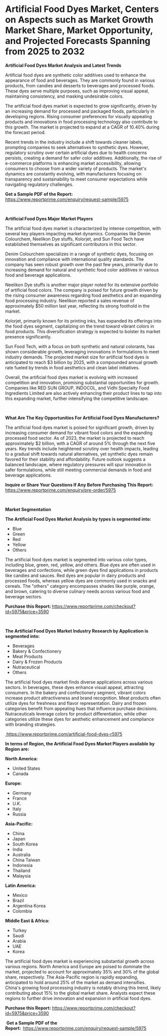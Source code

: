 <p><h1>Artificial Food Dyes Market, Centers on Aspects such as Market Growth Market Share, Market Opportunity, and Projected Forecasts Spanning from 2025 to 2032</h1></p><p><strong>Artificial Food Dyes Market Analysis and Latest Trends</strong></p>
<p><p>Artificial food dyes are synthetic color additives used to enhance the appearance of food and beverages. They are commonly found in various products, from candies and desserts to beverages and processed foods. These dyes serve multiple purposes, such as improving visual appeal, maintaining consistency, and masking undesirable colors.</p><p>The artificial food dyes market is expected to grow significantly, driven by an increasing demand for processed and packaged foods, particularly in developing regions. Rising consumer preferences for visually appealing products and innovations in food processing technology also contribute to this growth. The market is projected to expand at a CAGR of 10.40% during the forecast period.</p><p>Recent trends in the industry include a shift towards cleaner labels, prompting companies to seek alternatives to synthetic dyes. However, regulatory scrutiny over certain artificial dyes due to health concerns persists, creating a demand for safer color additives. Additionally, the rise of e-commerce platforms is enhancing market accessibility, allowing consumers to choose from a wider variety of products. The market's dynamics are constantly evolving, with manufacturers focusing on transparency and sustainability to meet consumer expectations while navigating regulatory challenges.</p></p>
<p><strong>Get a Sample PDF of the Report:&nbsp;</strong> <a href="https://www.reportprime.com/enquiry/request-sample/5975?utm_campaign=4542&utm_medium=2&utm_source=Github&utm_content=ia&utm_term=14052025&utm_id=artificial-food-dyes">https://www.reportprime.com/enquiry/request-sample/5975</a></p>
<p>&nbsp;</p>
<p><strong>Artificial Food Dyes Major Market Players</strong></p>
<p><p>The artificial food dyes market is characterized by intense competition, with several key players impacting market dynamics. Companies like Denim Colourchem, Neelikon Dye stuffs, Kolorjet, and Sun Food Tech have established themselves as significant contributors in this sector.</p><p>Denim Colourchem specializes in a range of synthetic dyes, focusing on innovation and compliance with international quality standards. The company has seen robust growth over the past few years, primarily due to increasing demand for natural and synthetic food color additives in various food and beverage applications.</p><p>Neelikon Dye stuffs is another major player noted for its extensive portfolio of artificial food colors. The company is poised for future growth driven by the rising consumer awareness regarding food aesthetics and an expanding food processing industry. Neelikon reported a sales revenue of approximately $50 million last year, reflecting its strong foothold in the market.</p><p>Kolorjet, primarily known for its printing inks, has expanded its offerings into the food dyes segment, capitalizing on the trend toward vibrant colors in food products. This diversification strategy is expected to bolster its market presence significantly.</p><p>Sun Food Tech, with a focus on both synthetic and natural colorants, has shown considerable growth, leveraging innovations in formulations to meet industry demands. The projected market size for artificial food dyes is anticipated to reach $3 billion by 2025, with a compounded annual growth rate fueled by trends in food aesthetics and clean label initiatives.</p><p>Overall, the artificial food dyes market is evolving with increased competition and innovation, promising substantial opportunities for growth. Companies like RED SUN GROUP, INDOCOL, and Vidhi Specialty Food Ingredients Limited are also actively enhancing their product lines to tap into this expanding market, further intensifying the competitive landscape.</p></p>
<p>&nbsp;</p>
<p><strong>What Are The Key Opportunities For Artificial Food Dyes Manufacturers?</strong></p>
<p><p>The artificial food dyes market is poised for significant growth, driven by increasing consumer demand for vibrant food colors and the expanding processed food sector. As of 2023, the market is projected to reach approximately $2 billion, with a CAGR of around 5% through the next five years. Key trends include heightened scrutiny over health impacts, leading to a gradual shift towards natural alternatives, yet synthetic dyes remain favored for their stability and affordability. Future outlook suggests a balanced landscape, where regulatory pressures will spur innovation in safer formulations, while still meeting commercial demands in food and beverage applications.</p></p>
<p><strong>Inquire or Share Your Questions If Any Before Purchasing This Report:</strong> <a href="https://www.reportprime.com/enquiry/pre-order/5975?utm_campaign=4542&utm_medium=2&utm_source=Github&utm_content=ia&utm_term=14052025&utm_id=artificial-food-dyes">https://www.reportprime.com/enquiry/pre-order/5975</a></p>
<p>&nbsp;</p>
<p><strong>Market Segmentation</strong></p>
<p><strong>The Artificial Food Dyes Market Analysis by types is segmented into:</strong></p>
<p><ul><li>Blue</li><li>Green</li><li>Red</li><li>Yellow</li><li>Others</li></ul></p>
<p><p>The artificial food dyes market is segmented into various color types, including blue, green, red, yellow, and others. Blue dyes are often used in beverages and confections, while green dyes find applications in products like candies and sauces. Red dyes are popular in dairy products and processed foods, whereas yellow dyes are commonly used in snacks and cereals. The "others" category encompasses shades like purple, orange, and brown, catering to diverse culinary needs across various food and beverage sectors.</p></p>
<p><strong>Purchase this Report:&nbsp;</strong><a href="https://www.reportprime.com/checkout?id=5975&price=3590&utm_campaign=4542&utm_medium=2&utm_source=Github&utm_content=ia&utm_term=14052025&utm_id=artificial-food-dyes">https://www.reportprime.com/checkout?id=5975&price=3590</a></p>
<p>&nbsp;</p>
<p><strong>The Artificial Food Dyes Market Industry Research by Application is segmented into:</strong></p>
<p><ul><li>Beverages</li><li>Bakery & Confectionery</li><li>Meat Products</li><li>Dairy & Frozen Products</li><li>Nutraceutical</li><li>Others</li></ul></p>
<p><p>The artificial food dyes market finds diverse applications across various sectors. In beverages, these dyes enhance visual appeal, attracting consumers. In the bakery and confectionery segment, vibrant colors increase product attractiveness and brand recognition. Meat products often utilize dyes for freshness and flavor representation. Dairy and frozen categories benefit from appealing hues that influence purchase decisions. Nutraceuticals leverage colors for product differentiation, while other categories utilize these dyes for aesthetic enhancement and compliance with branding strategies.</p></p>
<p><a href="https://www.reportprime.com/artificial-food-dyes-r5975?utm_campaign=4542&utm_medium=2&utm_source=Github&utm_content=ia&utm_term=14052025&utm_id=artificial-food-dyes">&nbsp;https://www.reportprime.com/artificial-food-dyes-r5975</a></p>
<p><strong>In terms of Region, the Artificial Food Dyes Market Players available by Region are:</strong></p>
<p>
    <p> <strong> North America: </strong>
        <ul>
            <li>United States</li>
            <li>Canada</li>
        </ul>
        </p> 
    <p> <strong> Europe: </strong>
        <ul>
            <li>Germany</li>
            <li>France</li>
            <li>U.K.</li>
            <li>Italy</li>
            <li>Russia</li>
        </ul>
        </p> 
    <p> <strong> Asia-Pacific: </strong>
        <ul>
            <li>China</li>
            <li>Japan</li>
            <li>South Korea</li>
            <li>India</li>
            <li>Australia</li>
            <li>China Taiwan</li>
            <li>Indonesia</li>
            <li>Thailand</li>
            <li>Malaysia</li>
        </ul>
        </p> 
    <p> <strong> Latin America: </strong>
        <ul>
            <li>Mexico</li>
            <li>Brazil</li>
            <li>Argentina Korea</li>
            <li>Colombia</li>
        </ul>
        </p> 
    <p> <strong> Middle East & Africa: </strong>
        <ul>
            <li>Turkey</li>
            <li>Saudi</li>
            <li>Arabia</li>
            <li>UAE</li>
            <li>Korea</li>
        </ul>
    </p>
    </p>
<p><p>The artificial food dyes market is experiencing substantial growth across various regions. North America and Europe are poised to dominate the market, projected to account for approximately 35% and 30% of the global share, respectively. The Asia-Pacific region is rapidly expanding, anticipated to hold around 25% of the market as demand intensifies. China's growing food processing industry is notably driving this trend, likely contributing about 15% to the global market share. Analysts expect these regions to further drive innovation and expansion in artificial food dyes.</p></p>
<p><strong>Purchase this Report: </strong><a href="https://www.reportprime.com/checkout?id=5975&price=3590&utm_campaign=4542&utm_medium=2&utm_source=Github&utm_content=ia&utm_term=14052025&utm_id=artificial-food-dyes">https://www.reportprime.com/checkout?id=5975&price=3590</a></p>
<p>&nbsp;<strong>Get a Sample PDF of the Report:&nbsp;&nbsp;</strong><a href="https://www.reportprime.com/enquiry/request-sample/5975?utm_campaign=4542&utm_medium=2&utm_source=Github&utm_content=ia&utm_term=14052025&utm_id=artificial-food-dyes">https://www.reportprime.com/enquiry/request-sample/5975</a></p>
<p><strong></strong></p>
<p><p></p><p></p><p></p></p>
